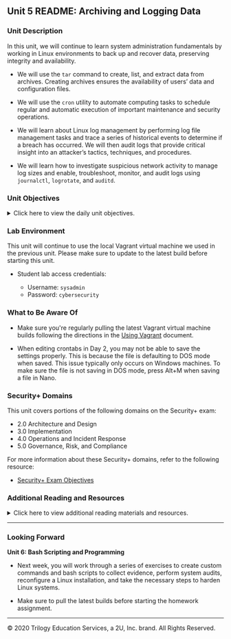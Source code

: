 ## Unit 5 README: Archiving and Logging Data

### Unit Description

In this unit, we will continue to learn system administration fundamentals by working in Linux environments to back up and recover data, preserving integrity and availability.

- We will use the `tar` command to create, list, and extract data from archives. Creating archives ensures the availability of users’ data and configuration files.

- We will use the `cron` utility to automate computing tasks to schedule regular and automatic execution of important maintenance and security operations.

- We will learn about Linux log management by performing log file management tasks and trace a series of historical events to determine if a breach has occurred. We will then audit logs that provide critical insight into an attacker’s tactics, techniques, and procedures.

- We will learn how to investigate suspicious network activity to manage log sizes and enable, troubleshoot, monitor, and audit logs using `journalctl`, `logrotate`, and `auditd`.

### Unit Objectives

<details>
    <summary>Click here to view the daily unit objectives.</summary>

  <br>

- **Day 1:** Backups and Restoring Data with `tar`

    - Identify and describe use cases for the three kinds of backups.
    - Create (`tar`) an archive from existing files and directories.
    - List and search the contents of an existing archive.
    - Extract (`untar`) the contents of an archive.
    - Describe and demonstrate two exploits for the `tar` command.

- **Day 2:** `cron` and Scheduled Jobs

    - Schedule regular jobs for individual users with crontab.
    - Write simple scripts for maintenance and security tasks.
    - Use `cron` to automate the execution of security scripts to perform maintenance on a regular basis.

- **Day 3:** Managing and Monitoring Log Files

    -  Filter `cron` and boot log messages using `journalctl`.
    -  Perform log size management using `logrotate`.
    -  Install and configure audit rules using `auditd` to write audit logs to disk.

</details>


### Lab Environment

This unit will continue to use the local Vagrant virtual machine we used in the previous unit.  Please make sure to update to the latest build before starting this unit.

- Student lab access credentials:

   - Username: `sysadmin`
   - Password: `cybersecurity`


### What to Be Aware Of

- Make sure you're regularly pulling the latest Vagrant virtual machine builds following the directions in the [Using Vagrant](https://docs.google.com/document/d/1Grxbagm-2jg22LiatDHzLDpJOsOl5JWJ9gl00TtiX6k) document.

- When editing crontabs in Day 2, you may not be able to save the settings properly. This is because the file is defaulting to DOS mode when saved. This issue typically only occurs on Windows machines. To make sure the file is not saving in DOS mode, press Alt+M when saving a file in Nano.



### Security+ Domains

This unit covers portions of the following domains on the Security+ exam:

- 2.0 Architecture and Design
- 3.0 Implementation
- 4.0 Operations and Incident Response
- 5.0 Governance, Risk, and Compliance


For more information about these Security+ domains, refer to the following resource:
  - [Security+ Exam Objectives](https://comptiacdn.azureedge.net/webcontent/docs/default-source/exam-objectives/comptia-security-sy0-601-exam-objectives-(2-0).pdf?sfvrsn=8c5889ff_2)


### Additional Reading and Resources

<details>
<summary> Click here to view additional reading materials and resources. </summary>
</br>

These resources are provided as optional, recommended resources to supplement the concepts covered in this unit.

- :books: [The Linux Command Line, 2nd Edition ](http://linuxcommand.org/tlcl.php) by William Shotts
  - [Downloadable PDF](resources/The_Linux_Command_Line.pdf)
    - Pages: 230-235

- :books: Linux Essentials Manual, The LPI Introductory Programme
  - [Downloadable PDF](resources/Linux_Essentials_Manual.pdf)
    - Pages: 145-152

- **Day 1 Resources**

  - [How-to Geek: How to Compress and Extract Files Using tar](resources/Compress_Extract_Tar.pdf)

- **Day 2 Resources**

  - [Crontab Generator](https://crontab-generator.org)

- **Day 3 Resources**

  - [How-to Geek: How to Use journalctl to Read Linux System Logs](resources/How_to_Use_journalctl.pdf)

  - [Rackspace: Understanding logrotate utility](resources/Understanding_logrotate_utility.pdf)

</details>

---

### Looking Forward

**Unit 6: Bash Scripting and Programming**

- Next week, you will work through a series of exercises to create custom commands and bash scripts to collect evidence, perform system audits, reconfigure a Linux installation, and take the necessary steps to harden Linux systems.

- Make sure to pull the latest builds before starting the homework assignment.

---


© 2020 Trilogy Education Services, a 2U, Inc. brand. All Rights Reserved.    

